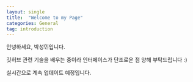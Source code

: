 ```yaml
---
layout: single
title:  "Welcome to my Page"
categories: General
tag: introduction
---
```


안녕하세요, 박성민입니다. 

깃허브 관련 기술을 배우는 중이라 인터페이스가 단조로운 점 양해 부탁드립니다 :)

실시간으로 계속 업데이트 예정입니다.


